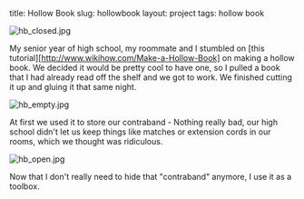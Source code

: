 title: Hollow Book
slug: hollowbook
layout: project
tags: hollow book


![hb_closed.jpg]({filename}/images/hb_closed.jpg)

My senior year of high school, my roommate and I stumbled on [this tutorial][http://www.wikihow.com/Make-a-Hollow-Book]
on making a hollow book. We decided it would be pretty cool to have one, so I
pulled a book that I had already read off the shelf and we got to work. We
finished cutting it up and gluing it that same night.

![hb_empty.jpg]({filename}/images/hb_empty.jpg)

At first we used it to store our contraband - Nothing really bad, our high
school didn't let us keep things like matches or extension cords in our rooms,
which we thought was ridiculous.

![hb_open.jpg]({filename}/images/hb_open.jpg)

Now that I don't really need to hide that "contraband" anymore, I use it as a
toolbox.
